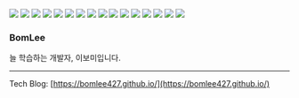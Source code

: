 <img src="https://img.shields.io/badge/java-007396?style=for-the-badge&logo=java&logoColor=white&style=ShieldStyle"> <img src="https://img.shields.io/badge/kotlin-7F52FF?style=for-the-badge&logo=kotlin&logoColor=white&style=ShieldStyle"> <img src="https://img.shields.io/badge/spring boot-6DB33F?style=for-the-badge&logo=springboot&logoColor=white&style=ShieldStyle"> <img src="https://img.shields.io/badge/Open API 3-85EA2D?style=for-the-badge&logo=swagger&logoColor=black&style=ShieldStyle"> <img src="https://img.shields.io/badge/javascript-F7DF1E?style=for-the-badge&logo=javascript&logoColor=black&style=ShieldStyle"> <img src="https://img.shields.io/badge/mysql-4479A1?style=for-the-badge&logo=mysql&logoColor=white&style=ShieldStyle"> <img src="https://img.shields.io/badge/git-F05032?style=for-the-badge&logo=git&logoColor=white&style=ShieldStyle"> <img src="https://img.shields.io/badge/github-181717?style=for-the-badge&logo=github&logoColor=white&style=ShieldStyle"> <img src="https://img.shields.io/badge/github actions-2088FF?style=for-the-badge&logo=githubactions&logoColor=white&style=ShieldStyle"> <img src="https://img.shields.io/badge/docker-2496ED?style=for-the-badge&logo=docker&logoColor=white&style=ShieldStyle"> <img src="https://img.shields.io/badge/aws-232F3E?style=for-the-badge&logo=amazonaws&logoColor=white&style=ShieldStyle"> <img src="https://img.shields.io/badge/gcp-4285F4?style=for-the-badge&logo=googlecloud&logoColor=white&style=ShieldStyle"> <img src="https://img.shields.io/badge/linux-FCC624?style=for-the-badge&logo=linux&logoColor=black&style=ShieldStyle"> <img src="https://img.shields.io/badge/php-777BB4?style=for-the-badge&logo=php&logoColor=white&style=ShieldStyle"> <img src="https://img.shields.io/badge/html5-E34F26?style=for-the-badge&logo=html5&logoColor=white&style=ShieldStyle"> <img src="https://img.shields.io/badge/css3-1572B6?style=for-the-badge&logo=css3&logoColor=white&style=ShieldStyle">

### BomLee
늘 학습하는 개발자, 이보미입니다.

---

Tech Blog: [https://bomlee427.github.io/](https://bomlee427.github.io/)


<!--
[![BomLee's GitHub stats](https://github-readme-stats.vercel.app/api?username=BomLee427&show_icons=true&theme=dark)](https://github.com/anuraghazra/github-readme-stats)

**BomLee427/BomLee427** is a ✨ _special_ ✨ repository because its `README.md` (this file) appears on your GitHub profile.

Here are some ideas to get you started:

- 🔭 I’m currently working on ...
- 🌱 I’m currently learning ...
- 👯 I’m looking to collaborate on ...
- 🤔 I’m looking for help with ...
- 💬 Ask me about ...
- 📫 How to reach me: ...
- 😄 Pronouns: ...
- ⚡ Fun fact: ...
-->
